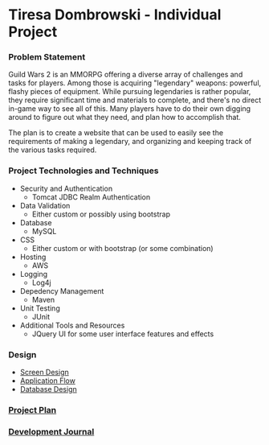 # Tiresa Dombrowski - Individual Project

### Problem Statement

Guild Wars 2 is an MMORPG offering a diverse array of challenges and tasks for players. Among those is acquiring "legendary" weapons: powerful, flashy pieces of equipment. While pursuing legendaries is rather popular, they require significant time and materials to complete, and there's no direct in-game way to see all of this. Many players have to do their own digging around to figure out what they need, and plan how to accomplish that. 

The plan is to create a website that can be used to easily see the requirements of making a legendary, and organizing and keeping track of the various tasks required. 

### Project Technologies and Techniques
 * Security and Authentication
    * Tomcat JDBC Realm Authentication
 * Data Validation
    * Either custom or possibly using bootstrap
 * Database
    * MySQL
 * CSS
    * Either custom or with bootstrap (or some combination)
 * Hosting
    * AWS
 * Logging
    * Log4j
 * Depedency Management
    * Maven
 * Unit Testing
    * JUnit
 * Additional Tools and Resources
    * JQuery UI for some user interface features and effects

### Design
* [Screen Design](screendesign)
* [Application Flow](applicationflow.md)
* [Database Design](databasedesign.md)

### [Project Plan](projectplan.md)
### [Development Journal](timelog.md)
